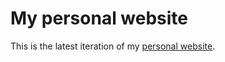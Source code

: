 # My personal website

This is the latest iteration of my [personal website](https://dannymccla.in).
